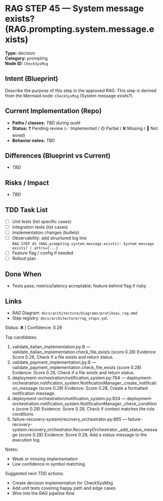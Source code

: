 # RAG STEP 45 — System message exists? (RAG.prompting.system.message.exists)

**Type:** decision  
**Category:** prompting  
**Node ID:** `CheckSysMsg`

## Intent (Blueprint)
Describe the purpose of this step in the approved RAG. This step is derived from the Mermaid node: `CheckSysMsg` (System message exists?).

## Current Implementation (Repo)
- **Paths / classes:** _TBD during audit_
- **Status:** ❓ Pending review (✅ Implemented / 🟡 Partial / ❌ Missing / 🔌 Not wired)
- **Behavior notes:** _TBD_

## Differences (Blueprint vs Current)
- _TBD_

## Risks / Impact
- _TBD_

## TDD Task List
- [ ] Unit tests (list specific cases)
- [ ] Integration tests (list cases)
- [ ] Implementation changes (bullets)
- [ ] Observability: add structured log line  
  `RAG STEP 45 (RAG.prompting.system.message.exists): System message exists? | attrs={...}`
- [ ] Feature flag / config if needed
- [ ] Rollout plan

## Done When
- Tests pass; metrics/latency acceptable; feature behind flag if risky.

## Links
- RAG Diagram: `docs/architecture/diagrams/pratikoai_rag.mmd`
- Step registry: `docs/architecture/rag_steps.yml`


<!-- AUTO-AUDIT:BEGIN -->
Status: ❌  |  Confidence: 0.28

Top candidates:
1) validate_italian_implementation.py:8 — validate_italian_implementation.check_file_exists (score 0.28)
   Evidence: Score 0.28, Check if a file exists and return status.
2) validate_payment_implementation.py:8 — validate_payment_implementation.check_file_exists (score 0.28)
   Evidence: Score 0.28, Check if a file exists and return status.
3) deployment-orchestration/notification_system.py:764 — deployment-orchestration.notification_system.NotificationManager._create_notification_message (score 0.28)
   Evidence: Score 0.28, Create a formatted notification message.
4) deployment-orchestration/notification_system.py:924 — deployment-orchestration.notification_system.NotificationManager._check_conditions (score 0.28)
   Evidence: Score 0.28, Check if context matches the rule conditions.
5) failure-recovery-system/recovery_orchestrator.py:865 — failure-recovery-system.recovery_orchestrator.RecoveryOrchestrator._add_status_message (score 0.28)
   Evidence: Score 0.28, Add a status message to the execution log.

Notes:
- Weak or missing implementation
- Low confidence in symbol matching

Suggested next TDD actions:
- Create decision implementation for CheckSysMsg
- Add unit tests covering happy path and edge cases
- Wire into the RAG pipeline flow
<!-- AUTO-AUDIT:END -->